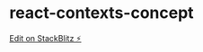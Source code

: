 # react-contexts-concept

[Edit on StackBlitz ⚡️](https://stackblitz.com/edit/react-contexts-concept)